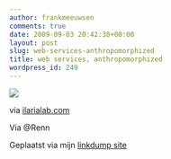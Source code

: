 ```yaml
---
author: frankmeeuwsen
comments: true
date: 2009-09-03 20:42:38+00:00
layout: post
slug: web-services-anthropomorphized
title: web services, anthropomorphized
wordpress_id: 249
---
```


[![](http://posterous.com/getfile/files.posterous.com/frankmeeuwsen/pJkdrbjHBjAjJzkxuApepCsHBifHmnxdihzuIgGAqErFsGHsdliuCdsdpxuq/media_httpilarialabcomwpcontentuploadsillustrazione0092jpg_fEvAstaliazmlgJ.jpg.scaled500.jpg)](http://posterous.com/getfile/files.posterous.com/frankmeeuwsen/pJkdrbjHBjAjJzkxuApepCsHBifHmnxdihzuIgGAqErFsGHsdliuCdsdpxuq/media_httpilarialabcomwpcontentuploadsillustrazione0092jpg_fEvAstaliazmlgJ.jpg.scaled1000.jpg)     

via [ilarialab.com](http://ilarialab.com/wp-content/uploads/illustrazione0092.jpg)

Via @Renn

     

 Geplaatst via mijn [linkdump site](http://frankmeeuwsen.posterous.com)   

 
